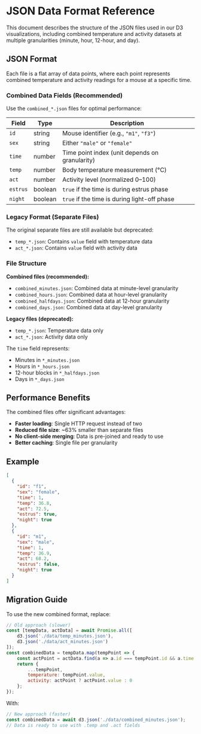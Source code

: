 # JSON Data Format Reference

This document describes the structure of the JSON files used in our D3 visualizations, including combined temperature and activity datasets at multiple granularities (minute, hour, 12-hour, and day).

## JSON Format

Each file is a flat array of data points, where each point represents combined temperature and activity readings for a mouse at a specific time.

### Combined Data Fields (Recommended)

Use the `combined_*.json` files for optimal performance:

| Field      | Type     | Description                                   |
|------------|----------|-----------------------------------------------|
| `id`       | string   | Mouse identifier (e.g., `"m1"`, `"f3"`)       |
| `sex`      | string   | Either `"male"` or `"female"`                 |
| `time`     | number   | Time point index (unit depends on granularity)|
| `temp`     | number   | Body temperature measurement (°C)             |
| `act`      | number   | Activity level (normalized 0–100)            |
| `estrus`   | boolean  | `true` if the time is during estrus phase     |
| `night`    | boolean  | `true` if the time is during light-off phase  |

### Legacy Format (Separate Files)

The original separate files are still available but deprecated:
- `temp_*.json`: Contains `value` field with temperature data
- `act_*.json`: Contains `value` field with activity data

### File Structure

**Combined files (recommended):**
- `combined_minutes.json`: Combined data at minute-level granularity
- `combined_hours.json`: Combined data at hour-level granularity  
- `combined_halfdays.json`: Combined data at 12-hour granularity
- `combined_days.json`: Combined data at day-level granularity

**Legacy files (deprecated):**
- `temp_*.json`: Temperature data only
- `act_*.json`: Activity data only

The `time` field represents:
- Minutes in `*_minutes.json` 
- Hours in `*_hours.json`
- 12-hour blocks in `*_halfdays.json`
- Days in `*_days.json`

## Performance Benefits

The combined files offer significant advantages:
- **Faster loading**: Single HTTP request instead of two
- **Reduced file size**: ~63% smaller than separate files
- **No client-side merging**: Data is pre-joined and ready to use
- **Better caching**: Single file per granularity

## Example

```json
[
  {
    "id": "f1",
    "sex": "female", 
    "time": 1,
    "temp": 36.8,
    "act": 72.5,
    "estrus": true,
    "night": true
  },
  {
    "id": "m1",
    "sex": "male",
    "time": 1, 
    "temp": 36.9,
    "act": 68.2,
    "estrus": false,
    "night": true
  }
]
```

## Migration Guide

To use the new combined format, replace:

```javascript
// Old approach (slower)
const [tempData, actData] = await Promise.all([
    d3.json('./data/temp_minutes.json'),
    d3.json('./data/act_minutes.json')
]);
const combinedData = tempData.map(tempPoint => {
    const actPoint = actData.find(a => a.id === tempPoint.id && a.time === tempPoint.time);
    return {
        ...tempPoint,
        temperature: tempPoint.value,
        activity: actPoint ? actPoint.value : 0
    };
});
```

With:

```javascript
// New approach (faster)
const combinedData = await d3.json('./data/combined_minutes.json');
// Data is ready to use with .temp and .act fields